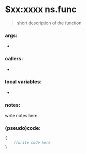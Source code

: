 ﻿# $xx:xxxx ns.func
> short description of the function

### args:
+	

### callers:
+	

### local variables:
+	

### notes:
write notes here

### (pseudo)code:
```js
{
	//write code here
}
```
